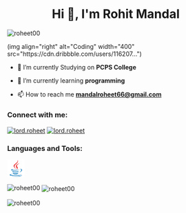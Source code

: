 <h1 align="center">Hi 👋, I'm Rohit Mandal</h1>
<p align="left"> <img src="https://komarev.com/ghpvc/?username=roheet00&label=Profile%20views&color=0e75b6&style=flat" alt="roheet00" /> </p>
(img align="right" alt="Coding" width="400" src="https://cdn.dribbble.com/users/116207...")


- 🔭 I’m currently Studying on **PCPS College**

- 🌱 I’m currently learning **programming**

- 📫 How to reach me **mandalroheet66@gmail.com**

<h3 align="left">Connect with me:</h3>
<p align="left">
<a href="https://fb.com/lord.roheet" target="blank"><img align="center" src="https://raw.githubusercontent.com/rahuldkjain/github-profile-readme-generator/master/src/images/icons/Social/facebook.svg" alt="lord.roheet" height="30" width="40" /></a>
<a href="https://instagram.com/lord.roheet" target="blank"><img align="center" src="https://raw.githubusercontent.com/rahuldkjain/github-profile-readme-generator/master/src/images/icons/Social/instagram.svg" alt="lord.roheet" height="30" width="40" /></a>
</p>

<h3 align="left">Languages and Tools:</h3>
<p align="left"> <a href="https://www.java.com" target="_blank" rel="noreferrer"> <img src="https://raw.githubusercontent.com/devicons/devicon/master/icons/java/java-original.svg" alt="java" width="40" height="40"/> </a> </p>

<p><img align="left" src="https://github-readme-stats.vercel.app/api/top-langs?username=roheet00&show_icons=true&locale=en&layout=compact" alt="roheet00" /></p>

<p>&nbsp;<img align="center" src="https://github-readme-stats.vercel.app/api?username=roheet00&show_icons=true&locale=en" alt="roheet00" /></p>

<p><img align="center" src="https://github-readme-streak-stats.herokuapp.com/?user=roheet00&" alt="roheet00" /></p>
